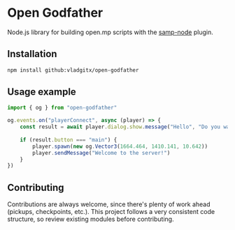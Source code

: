# Open Godfather

Node.js library for building open.mp scripts with the [samp-node](https://github.com/AmyrAhmady/samp-node) plugin.

## Installation

```bash
npm install github:vladgitx/open-godfather
```
    
## Usage example

```typescript
import { og } from "open-godfather"

og.events.on("playerConnect", async (player) => {
	const result = await player.dialog.show.message("Hello", "Do you want to join this server?", "Yes", "No")
	
	if (result.button === "main") {
		player.spawn(new og.Vector3(1664.464, 1410.141, 10.642))
		player.sendMessage("Welcome to the server!")
	}
})
```

## Contributing

Contributions are always welcome, since there's plenty of work ahead (pickups, checkpoints, etc.). This project follows a very consistent code structure, so review existing modules before contributing.
